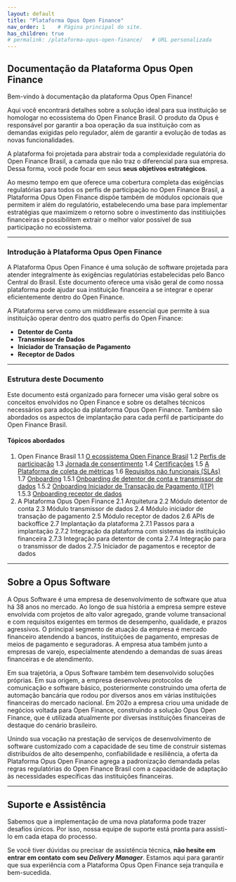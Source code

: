 ```yaml
---
layout: default
title: "Plataforma Opus Open Finance"
nav_order: 1    # Página principal do site. 
has_children: true
# permalink: /plataforma-opus-open-finance/   # URL personalizada
---
```

## Documentação da Plataforma Opus Open Finance

Bem-vindo à documentação da plataforma Opus Open Finance!

Aqui você encontrará detalhes sobre a solução ideal para sua instituição se homologar no ecossistema do Open Finance Brasil. O produto da Opus é responsável por garantir a boa operação da sua instituição com as demandas exigidas pelo regulador, além de garantir a evolução de todas as novas funcionalidades.

A plataforma foi projetada para abstrair toda a complexidade regulatória do Open Finance Brasil, a camada que não traz o diferencial para sua empresa. Dessa forma, você pode focar em seus **seus objetivos estratégicos**.

Ao mesmo tempo em que oferece uma cobertura completa das exigências regulatórias para todos os perfis de participação no Open Finance Brasil, a Plataforma Opus Open Finance dispõe também de módulos opcionais que permitem ir além do regulatório, estabelecendo uma base para implementar estratégias que maximizem o retorno sobre o investimento das institiuições financeiras e possibilitem extrair o melhor valor possível de sua participação no ecossistema.

---

### Introdução à Plataforma Opus Open Finance

A Plataforma Opus Open Finance é uma solução de software projetada para atender integralmente às exigências regulatórias estabelecidas pelo Banco Central do Brasil. Este documento oferece uma visão geral de como nossa plataforma pode ajudar sua instituição financeira a se integrar e operar eficientemente dentro do Open Finance.

A Plataforma serve como um middleware essencial que permite à sua instituição operar dentro dos quatro perfis do Open Finance:

- **Detentor de Conta**
- **Transmissor de Dados**
- **Iniciador de Transação de Pagamento**
- **Receptor de Dados**

---

### Estrutura deste Documento

Este documento está organizado para fornecer uma visão geral sobre os conceitos envolvidos no Open Finance e sobre os detalhes técnicos necessários para adoção da plataforma Opus Open Finance. Também são abordados os aspectos de implantação para cada perfil de participante do Open Finance Brasil.

#### Tópicos abordados

1. Open Finance Brasil
   1.1 [O ecossistema Open Finance Brasil][O Ecossistema Open Finance Brasil]
   1.2 [Perfis de participação][Perfis de participação]
   1.3 [Jornada de consentimento][Jornada de Consentimento]
   1.4 [Certificações][Certificações]
   1.5 [A Plataforma de coleta de métricas][PCM]
   1.6 [Requisitos não funcionais (SLAs)][Requisitos Não Funcionais]
   1.7 [Onboarding][Onboarding]
      1.5.1 [Onboarding de detentor de conta e transmissor de dados][Onboarding Detentor e Transmissor]
      1.5.2 [Onboarding Iniciador de Transação de Pagamento (ITP)][Onboarding ITP]
      1.5.3 [Onboarding receptor de dados][Onboarding Receptor]
2. A Plataforma Opus Open Finance
   2.1 Arquitetura
   2.2 Módulo detentor de conta
   2.3 Módulo transmissor de dados
   2.4 Módulo iniciador de transação de pagamento
   2.5 Módulo receptor de dados
   2.6 APIs de backoffice
   2.7 Implantação da plataforma
      2.7.1 Passos para a implantação
      2.7.2 Integração da plataforma com sistemas da instituição financeira
      2.7.3 Integração para detentor de conta
      2.7.4 Integração para o transmissor de dados
      2.7.5 Iniciador de pagamentos e receptor de dados

---

## Sobre a Opus Software

A Opus Software é uma empresa de desenvolvimento de software que atua há 38 anos no mercado. Ao longo de sua história a empresa sempre esteve envolvida com projetos de alto valor agregado, grande volume transacional e com requisitos exigentes em termos de desempenho, qualidade, e prazos agressivos. O principal segmento de atuação da empresa é mercado financeiro atendendo a bancos, instituições de pagamento, empresas de meios de pagamento e seguradoras. A empresa atua também junto a empresas de varejo, especialmente atendendo a demandas de suas áreas financeiras e de atendimento.

Em sua trajetória, a Opus Software também tem desenvolvido soluções próprias. Em sua origem, a empresa desenvolveu protocolos de comunicação e software básico, posteriormente construindo uma oferta de automação bancária que rodou por diversos anos em várias instituições financeiras do mercado nacional. Em 202o a empresa criou uma unidade de negócios voltada para Open Finance, construindo a solução Opus Open Finance, que é utilizada atualmente por diversas instituições financeiras de destaque do cenário brasileiro.

Unindo sua vocação na prestação de serviços de desenvolvimento de software customizado com a capacidade de seu time de construir sistemas distribuídos de alto desempenho, confiabilidade e resiliência, a oferta da Plataforma Opus Open Finance agrega a padronização demandada pelas regras regulatórias do Open Finance Brasil com a capacidade de adaptação às necessidades específicas das instituições financeiras.

---

## Suporte e Assistência

Sabemos que a implementação de uma nova plataforma pode trazer desafios únicos. Por isso, nossa equipe de suporte está pronta para assisti-lo em cada etapa do processo.

Se você tiver dúvidas ou precisar de assistência técnica, **não hesite em entrar em contato com seu *Delivery Manager***. Estamos aqui para garantir que sua experiência com a Plataforma Opus Open Finance seja tranquila e bem-sucedida.

[O Ecossistema Open Finance Brasil]: ./pt-br/Open-Finance/Open-Finance-Brasil/Ecossistema/OFB-Ecossistema.md
[Perfis de participação]: ./pt-br/Open-Finance/Open-Finance-Brasil/PerfisOFB/OFB-Perfis.md
[Certificações]: ./pt-br/Open-Finance/Open-Finance-Brasil/OFB-Certificações.md
[Jornada de Consentimento]: ./pt-br/Open-Finance/Open-Finance-Brasil/JornadaConsentimento/OFB-JornadaConsentimento.md
[Requisitos Não Funcionais]: ./pt-br/Open-Finance/Open-Finance-Brasil/OFB-RequisitosNF.md
[PCM]: ./pt-br/Open-Finance/Open-Finance/Open-Finance-Brasil/PCM/OFB-PCM.md
[Onboarding]: ./pt-br/Open-Finance/Open-Finance-Brasil/Onboarding/Onboarding.md
[Onboarding Detentor e Transmissor]: ./pt-br/Open-Finance/Open-Finance-Brasil/Onboarding/Onboarding-detent-transm.md
[Onboarding ITP]: ./pt-br/Open-Finance/Open-Finance-Brasil/Onboarding/OnboardingITP.md
[Onboarding Receptor]: ./pt-br/Open-Finance/Open-Finance-Brasil/Onboarding/OnboardingRecept.md
